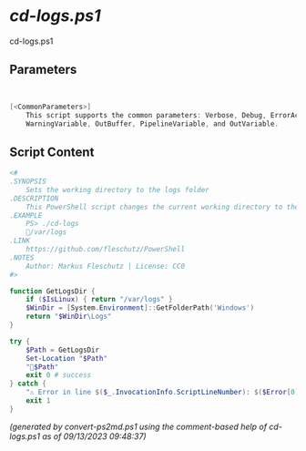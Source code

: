 *cd-logs.ps1*
================

cd-logs.ps1 


Parameters
----------
```powershell


[<CommonParameters>]
    This script supports the common parameters: Verbose, Debug, ErrorAction, ErrorVariable, WarningAction, 
    WarningVariable, OutBuffer, PipelineVariable, and OutVariable.
```

Script Content
--------------
```powershell
<#
.SYNOPSIS
	Sets the working directory to the logs folder
.DESCRIPTION
	This PowerShell script changes the current working directory to the logs directory.
.EXAMPLE
	PS> ./cd-logs
	📂/var/logs
.LINK
	https://github.com/fleschutz/PowerShell
.NOTES
	Author: Markus Fleschutz | License: CC0
#>

function GetLogsDir {
	if ($IsLinux) { return "/var/logs" }
	$WinDir = [System.Environment]::GetFolderPath('Windows')
	return "$WinDir\Logs"
}

try {
	$Path = GetLogsDir
	Set-Location "$Path"
	"📂$Path"
	exit 0 # success
} catch {
	"⚠️ Error in line $($_.InvocationInfo.ScriptLineNumber): $($Error[0])"
	exit 1
}
```

*(generated by convert-ps2md.ps1 using the comment-based help of cd-logs.ps1 as of 09/13/2023 09:48:37)*
